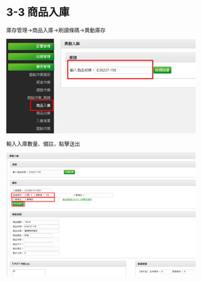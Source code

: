 # 3-3 商品入庫


庫存管理→商品入庫→刷讀條碼→異動庫存

![](../.gitbook/assets/image%20%2851%29.png)

輸入入庫數量、備註，點擊送出

![](../.gitbook/assets/image%20%28194%29.png)

